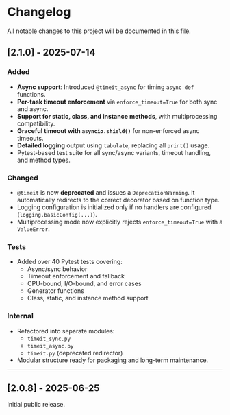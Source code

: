 # Changelog

All notable changes to this project will be documented in this file.

## [2.1.0] - 2025-07-14

### Added
- **Async support**: Introduced `@timeit_async` for timing `async def` functions.
- **Per-task timeout enforcement** via `enforce_timeout=True` for both sync and async.
- **Support for static, class, and instance methods**, with multiprocessing compatibility.
- **Graceful timeout with `asyncio.shield()`** for non-enforced async timeouts.
- **Detailed logging** output using `tabulate`, replacing all `print()` usage.
- Pytest-based test suite for all sync/async variants, timeout handling, and method types.

### Changed
- `@timeit` is now **deprecated** and issues a `DeprecationWarning`. It automatically redirects to the correct decorator based on function type.
- Logging configuration is initialized only if no handlers are configured (`logging.basicConfig(...)`).
- Multiprocessing mode now explicitly rejects `enforce_timeout=True` with a `ValueError`.

### Tests
- Added over 40 Pytest tests covering:
  - Async/sync behavior
  - Timeout enforcement and fallback
  - CPU-bound, I/O-bound, and error cases
  - Generator functions
  - Class, static, and instance method support

### Internal
- Refactored into separate modules:
  - `timeit_sync.py`
  - `timeit_async.py`
  - `timeit.py` (deprecated redirector)
- Modular structure ready for packaging and long-term maintenance.

---

## [2.0.8] - 2025-06-25

Initial public release.
